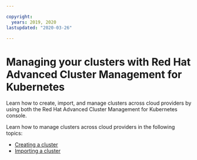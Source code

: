 ```yaml
---

copyright:
  years: 2019, 2020
lastupdated: "2020-03-26"

---
```


# Managing your clusters with Red Hat Advanced Cluster Management for Kubernetes

Learn how to create, import, and manage clusters across cloud providers by using both the Red Hat Advanced Cluster Management for Kubernetes console.

Learn how to manage clusters across cloud providers in the following topics:

- [Creating a cluster](create_gui.md)
- [Importing a cluster](import.md)
